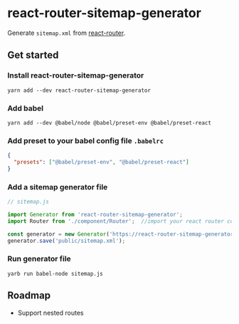 # react-router-sitemap-generator


Generate `sitemap.xml` from [react-router](https://github.com/ReactTraining/react-router).

## Get started

### Install react-router-sitemap-generator
```shell
yarn add --dev react-router-sitemap-generator
```

### Add babel
```shell
yarn add --dev @babel/node @babel/preset-env @babel/preset-react
```

### Add preset to your babel config file `.babelrc`
```json
{
  "presets": ["@babel/preset-env", "@babel/preset-react"]
}
```

### Add a sitemap generator file 
```javascript
// sitemap.js

import Generator from 'react-router-sitemap-generator';
import Router from './component/Router';  //import your react router component

const generator = new Generator('https://react-router-sitemap-generator.com', Router);
generator.save('public/sitemap.xml');
```

### Run generator file
```shell
yarb run babel-node sitemap.js
```

## Roadmap
- Support nested routes
